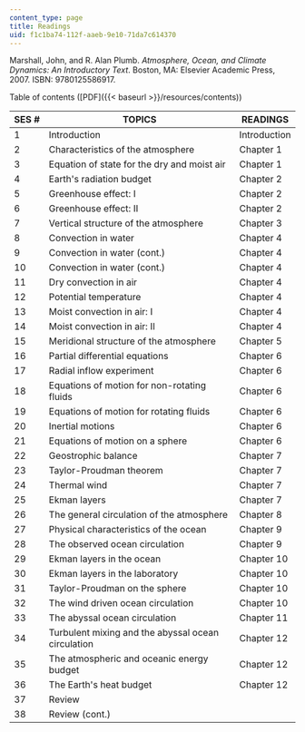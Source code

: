 ```yaml
---
content_type: page
title: Readings
uid: f1c1ba74-112f-aaeb-9e10-71da7c614370
---
```


Marshall, John, and R. Alan Plumb. _Atmosphere, Ocean, and Climate Dynamics: An Introductory Text_. Boston, MA: Elsevier Academic Press, 2007. ISBN: 9780125586917.

Table of contents ([PDF]({{< baseurl >}}/resources/contents))

| SES # | TOPICS | READINGS |
| --- | --- | --- |
| 1 | Introduction | Introduction |
| 2 | Characteristics of the atmosphere | Chapter 1 |
| 3 | Equation of state for the dry and moist air | Chapter 1 |
| 4 | Earth's radiation budget | Chapter 2 |
| 5 | Greenhouse effect: I | Chapter 2 |
| 6 | Greenhouse effect: II | Chapter 2 |
| 7 | Vertical structure of the atmosphere | Chapter 3 |
| 8 | Convection in water | Chapter 4 |
| 9 | Convection in water (cont.) | Chapter 4 |
| 10 | Convection in water (cont.) | Chapter 4 |
| 11 | Dry convection in air | Chapter 4 |
| 12 | Potential temperature | Chapter 4 |
| 13 | Moist convection in air: I | Chapter 4 |
| 14 | Moist convection in air: II | Chapter 4 |
| 15 | Meridional structure of the atmosphere | Chapter 5 |
| 16 | Partial differential equations | Chapter 6 |
| 17 | Radial inflow experiment | Chapter 6 |
| 18 | Equations of motion for non-rotating fluids | Chapter 6 |
| 19 | Equations of motion for rotating fluids | Chapter 6 |
| 20 | Inertial motions | Chapter 6 |
| 21 | Equations of motion on a sphere | Chapter 6 |
| 22 | Geostrophic balance | Chapter 7 |
| 23 | Taylor-Proudman theorem | Chapter 7 |
| 24 | Thermal wind | Chapter 7 |
| 25 | Ekman layers | Chapter 7 |
| 26 | The general circulation of the atmosphere | Chapter 8 |
| 27 | Physical characteristics of the ocean | Chapter 9 |
| 28 | The observed ocean circulation | Chapter 9 |
| 29 | Ekman layers in the ocean | Chapter 10 |
| 30 | Ekman layers in the laboratory | Chapter 10 |
| 31 | Taylor-Proudman on the sphere | Chapter 10 |
| 32 | The wind driven ocean circulation | Chapter 10 |
| 33 | The abyssal ocean circulation | Chapter 11 |
| 34 | Turbulent mixing and the abyssal ocean circulation | Chapter 12 |
| 35 | The atmospheric and oceanic energy budget | Chapter 12 |
| 36 | The Earth's heat budget | Chapter 12 |
| 37 | Review | &nbsp; |
| 38 | Review (cont.) |